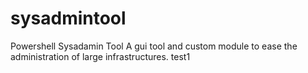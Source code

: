 # sysadmintool
Powershell Sysadamin Tool
A gui tool and custom module to ease the administration of large infrastructures.
test1